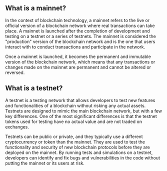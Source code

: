 

## What is a mainnet?

In the context of blockchain technology, a mainnet refers to the live or official version of a blockchain network where real transactions can take place. A mainnet is launched after the completion of development and testing on a testnet or a series of testnets. The mainnet is considered the "production" version of the blockchain network and is the one that users interact with to conduct transactions and participate in the network.

Once a mainnet is launched, it becomes the permanent and immutable version of the blockchain network, which means that any transactions or changes made on the mainnet are permanent and cannot be altered or reversed.


## What is a testnet?

A testnet is a testing network that allows developers to test new features and functionalities of a blockchain without risking any actual assets. Testnets are designed to mimic the main blockchain network, but with a few key differences. One of the most significant differences is that the testnet tokens used for testing have no actual value and are not traded on exchanges.

Testnets can be public or private, and they typically use a different cryptocurrency or token than the mainnet. They are used to test the functionality and security of new blockchain protocols before they are deployed on the mainnet. By running tests and simulations on a testnet, developers can identify and fix bugs and vulnerabilities in the code without putting the mainnet or its users at risk.
